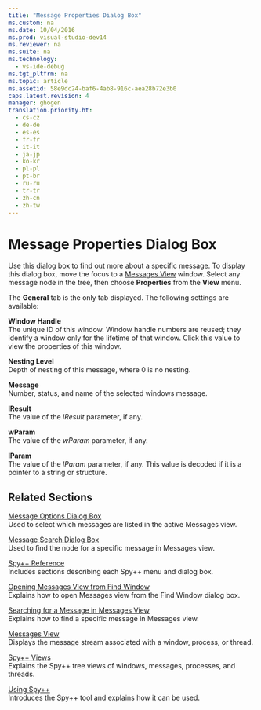```yaml
---
title: "Message Properties Dialog Box"
ms.custom: na
ms.date: 10/04/2016
ms.prod: visual-studio-dev14
ms.reviewer: na
ms.suite: na
ms.technology: 
  - vs-ide-debug
ms.tgt_pltfrm: na
ms.topic: article
ms.assetid: 58e9dc24-baf6-4ab8-916c-aea28b72e3b0
caps.latest.revision: 4
manager: ghogen
translation.priority.ht: 
  - cs-cz
  - de-de
  - es-es
  - fr-fr
  - it-it
  - ja-jp
  - ko-kr
  - pl-pl
  - pt-br
  - ru-ru
  - tr-tr
  - zh-cn
  - zh-tw
---
```

# Message Properties Dialog Box
Use this dialog box to find out more about a specific message. To display this dialog box, move the focus to a [Messages View](../VS_debugger/Messages-View.md) window. Select any message node in the tree, then choose **Properties** from the **View** menu.  
  
 The **General** tab is the only tab displayed. The following settings are available:  
  
 **Window Handle**  
 The unique ID of this window. Window handle numbers are reused; they identify a window only for the lifetime of that window. Click this value to view the properties of this window.  
  
 **Nesting Level**  
 Depth of nesting of this message, where 0 is no nesting.  
  
 **Message**  
 Number, status, and name of the selected windows message.  
  
 **lResult**  
 The value of the *lResult* parameter, if any.  
  
 **wParam**  
 The value of the *wParam* parameter, if any.  
  
 **lParam**  
 The value of the *lParam* parameter, if any. This value is decoded if it is a pointer to a string or structure.  
  
## Related Sections  
 [Message Options Dialog Box](../VS_debugger/Message-Options-Dialog-Box.md)  
 Used to select which messages are listed in the active Messages view.  
  
 [Message Search Dialog Box](../VS_debugger/Message-Search-Dialog-Box.md)  
 Used to find the node for a specific message in Messages view.  
  
 [Spy++ Reference](../VS_debugger/Spy---Reference.md)  
 Includes sections describing each Spy++ menu and dialog box.  
  
 [Opening Messages View from Find Window](_asug_choosing_message_options)  
 Explains how to open Messages view from the Find Window dialog box.  
  
 [Searching for a Message in Messages View](../VS_debugger/How-to--Search-for-a-Message-in-Messages-View.md)  
 Explains how to find a specific message in Messages view.  
  
 [Messages View](../VS_debugger/Messages-View.md)  
 Displays the message stream associated with a window, process, or thread.  
  
 [Spy++ Views](../VS_debugger/Spy---Views.md)  
 Explains the Spy++ tree views of windows, messages, processes, and threads.  
  
 [Using Spy++](../VS_debugger/Using-Spy--.md)  
 Introduces the Spy++ tool and explains how it can be used.